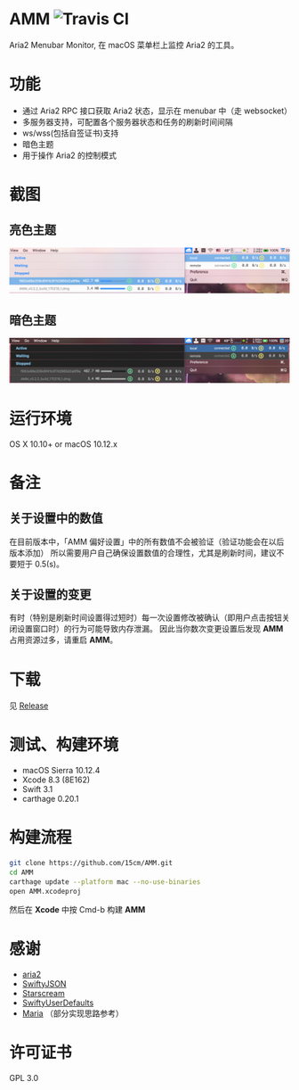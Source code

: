 # AMM ![Travis CI](https://travis-ci.org/15cm/AMM.svg?branch=master)
Aria2 Menubar Monitor,  在 macOS 菜单栏上监控 Aria2 的工具。

# 功能
- 通过 Aria2 RPC 接口获取 Aria2 状态，显示在 menubar 中（走 websocket）
- 多服务器支持，可配置各个服务器状态和任务的刷新时间间隔
- ws/wss(包括自签证书)支持
- 暗色主题
- 用于操作 Aria2 的控制模式

# 截图
## 亮色主题
![Screenshot Light](./screenshots/screenshot.png)

## 暗色主题
![Screenshot Dark](./screenshots/screenshot-dark.png)

# 运行环境
OS X 10.10+ or macOS 10.12.x

# 备注
## 关于设置中的数值
在目前版本中，「AMM 偏好设置」中的所有数值不会被验证（验证功能会在以后版本添加）
所以需要用户自己确保设置数值的合理性，尤其是刷新时间，建议不要短于 0.5(s)。

## 关于设置的变更
有时（特别是刷新时间设置得过短时）每一次设置修改被确认（即用户点击按钮关闭设置窗口时）的行为可能导致内存泄漏。
因此当你数次变更设置后发现 **AMM** 占用资源过多，请重启 **AMM**。

# 下载
见 [Release](https://github.com/15cm/AMM/releases)

# 测试、构建环境
- macOS Sierra 10.12.4
- Xcode 8.3 (8E162)
- Swift 3.1
- carthage 0.20.1

# 构建流程
``` sh
git clone https://github.com/15cm/AMM.git
cd AMM
carthage update --platform mac --no-use-binaries
open AMM.xcodeproj
```

然后在 **Xcode** 中按 Cmd-b 构建 **AMM**

# 感谢
- [aria2](https://github.com/aria2/aria2) 
- [SwiftyJSON](https://github.com/SwiftyJSON/SwiftyJSON)
- [Starscream](https://github.com/daltoniam/Starscream)
- [SwiftyUserDefaults](https://github.com/radex/SwiftyUserDefaults)
- [Maria](https://github.com/ShinCurry/Maria) （部分实现思路参考）

# 许可证书
GPL 3.0
